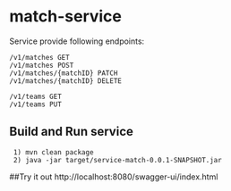 # match-service

 Service provide following endpoints: 
 ```
 /v1/matches GET 
 /v1/matches POST
 /v1/matches/{matchID} PATCH
 /v1/matches/{matchID} DELETE
 
 /v1/teams GET
 /v1/teams PUT
 ```


## Build and Run service
```
 1) mvn clean package
 2) java -jar target/service-match-0.0.1-SNAPSHOT.jar
```
##Try it out
<href>http://localhost:8080/swagger-ui/index.html





